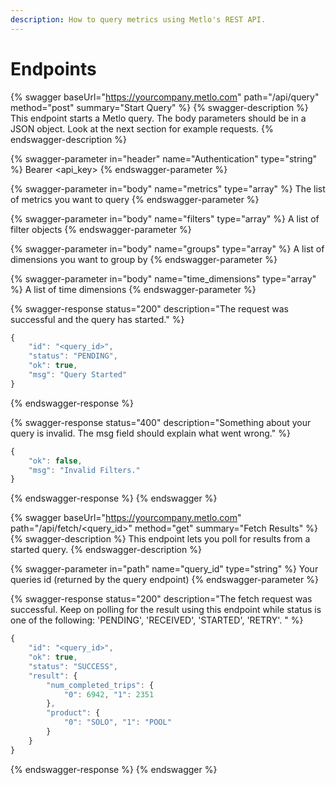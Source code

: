 ```yaml
---
description: How to query metrics using Metlo's REST API.
---
```


# Endpoints

{% swagger baseUrl="https://yourcompany.metlo.com" path="/api/query" method="post" summary="Start Query" %}
{% swagger-description %}
This endpoint starts a Metlo query. The body parameters should be in a JSON object. Look at the next section for example requests.
{% endswagger-description %}

{% swagger-parameter in="header" name="Authentication" type="string" %}
Bearer <api_key>
{% endswagger-parameter %}

{% swagger-parameter in="body" name="metrics" type="array" %}
The list of metrics you want to query
{% endswagger-parameter %}

{% swagger-parameter in="body" name="filters" type="array" %}
A list of filter objects
{% endswagger-parameter %}

{% swagger-parameter in="body" name="groups" type="array" %}
A list of dimensions you want to group by
{% endswagger-parameter %}

{% swagger-parameter in="body" name="time_dimensions" type="array" %}
A list of time dimensions
{% endswagger-parameter %}

{% swagger-response status="200" description="The request was successful and the query has started." %}
```javascript
{
    "id": "<query_id>",
    "status": "PENDING",
    "ok": true,
    "msg": "Query Started"
}
```
{% endswagger-response %}

{% swagger-response status="400" description="Something about your query is invalid. The msg field should explain what went wrong." %}
```javascript
{
    "ok": false,
    "msg": "Invalid Filters."
}
```
{% endswagger-response %}
{% endswagger %}

{% swagger baseUrl="https://yourcompany.metlo.com" path="/api/fetch/<query_id>" method="get" summary="Fetch Results" %}
{% swagger-description %}
This endpoint lets you poll for results from a started query.
{% endswagger-description %}

{% swagger-parameter in="path" name="query_id" type="string" %}
Your queries id (returned by the query endpoint)
{% endswagger-parameter %}

{% swagger-response status="200" description="The fetch request was successful. Keep on polling for the result using this endpoint while status is one of the following: 'PENDING', 'RECEIVED', 'STARTED', 'RETRY'. " %}
```javascript
{
    "id": "<query_id>",
    "ok": true,
    "status": "SUCCESS",
    "result": {
        "num_completed_trips": {
            "0": 6942, "1": 2351
        },
        "product": {
            "0": "SOLO", "1": "POOL"
        }
    }
}
```
{% endswagger-response %}
{% endswagger %}


